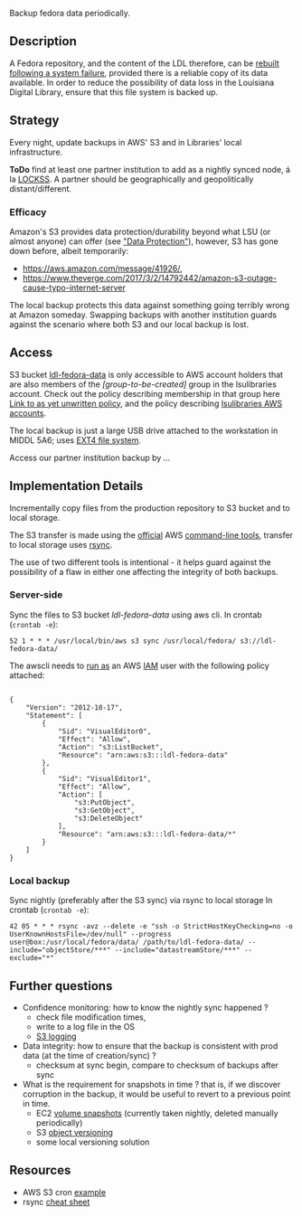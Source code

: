 Backup fedora data periodically.

## Description
A Fedora repository, and the content of the LDL therefore, can be [rebuilt following a system failure](https://wiki.duraspace.org/pages/viewpage.action?pageId=66585946), provided there is a reliable copy of its data available. In order to reduce the possibility of data loss in the Louisiana Digital Library, ensure that this file system is backed up.

## Strategy
Every night, update backups in AWS' S3 and in Libraries' local infrastructure.

__ToDo__ find at least one partner institution to add as a nightly synced node, á la [LOCKSS](https://www.lockss.org/). A partner should be geographically and geopolitically distant/different.

### Efficacy
Amazon's S3 provides data protection/durability beyond what LSU (or almost anyone) can offer (see ["Data Protection"](https://aws.amazon.com/s3/faqs/)),
however, S3 has gone down before, albeit temporarily:
- https://aws.amazon.com/message/41926/,
- https://www.theverge.com/2017/3/2/14792442/amazon-s3-outage-cause-typo-internet-server

The local backup protects this data against something going terribly wrong at Amazon someday.
Swapping backups with another institution guards against the scenario where both S3 and our local backup is lost.

## Access
S3 bucket [ldl-fedora-data](https://s3.console.aws.amazon.com/s3/buckets/ldl-fedora-data/?region=us-west-2&tab=overview) is only accessible to AWS account holders that are also members of the *[group-to-be-created]* group in the lsulibraries account. Check out the policy describing membership in that group here [Link to as yet unwritten policy](), and the policy describing [lsulibraries AWS accounts]().

The local backup is just a large USB drive attached to the workstation in MIDDL 5A6; uses [EXT4 file system](https://en.wikipedia.org/wiki/Ext4).

Access our partner institution backup by ...

## Implementation Details
Incrementally copy files from the production repository to S3 bucket and to local storage.

The S3 transfer is made using the [official](https://docs.aws.amazon.com/cli/latest/userguide/installing.html) AWS [command-line tools](https://github.com/aws/aws-cli), transfer to local storage uses [rsync](https://en.wikipedia.org/wiki/Rsync).

The use of two different tools is intentional - it helps guard against the possibility of a flaw in either one affecting the integrity of both backups.

### Server-side
Sync the files to S3 bucket *ldl-fedora-data* using aws cli.
In crontab (`crontab -e`):

`52 1 * * * /usr/local/bin/aws s3 sync /usr/local/fedora/ s3://ldl-fedora-data/`

The awscli needs to [run as](https://docs.aws.amazon.com/cli/latest/userguide/cli-chap-getting-started.html) an AWS [IAM](https://docs.aws.amazon.com/IAM/latest/UserGuide/introduction.html) user with the following policy attached:

~~~

{
    "Version": "2012-10-17",
    "Statement": [
        {
            "Sid": "VisualEditor0",
            "Effect": "Allow",
            "Action": "s3:ListBucket",
            "Resource": "arn:aws:s3:::ldl-fedora-data"
        },
        {
            "Sid": "VisualEditor1",
            "Effect": "Allow",
            "Action": [
                "s3:PutObject",
                "s3:GetObject",
                "s3:DeleteObject"
            ],
            "Resource": "arn:aws:s3:::ldl-fedora-data/*"
        }
    ]
}

~~~

### Local backup
Sync nightly (preferably after the S3 sync) via rsync to local storage
In crontab (`crontab -e`):

`42 05 * * * rsync -avz --delete -e "ssh -o StrictHostKeyChecking=no -o UserKnownHostsFile=/dev/null" --progress user@box:/usr/local/fedora/data/ /path/to/ldl-fedora-data/ --include="objectStore/***" --include="datastreamStore/***" --exclude="*"`


## Further questions

- Confidence monitoring: how to know the nightly sync happened ?
  - check file modification times,
  - write to a log file in the OS
  - [S3 logging](https://docs.aws.amazon.com/awscloudtrail/latest/userguide/logging-management-and-data-events-with-cloudtrail.html?icmpid=docs_cloudtrail_console#logging-data-events)
- Data integrity: how to ensure that the backup is consistent with prod data (at the time of creation/sync) ?
  - checksum at sync begin, compare to checksum of backups after sync
- What is the requirement for snapshots in time ? that is, if we discover corruption in the backup, it would be useful to revert to a previous point in time.
  - EC2 [volume snapshots](https://docs.aws.amazon.com/AWSEC2/latest/UserGuide/EBSSnapshots.html) (currently taken nightly, deleted manually periodically)
  - S3 [object versioning](https://docs.aws.amazon.com/AmazonS3/latest/dev/ObjectVersioning.html)
  - some local versioning solution

## Resources

- AWS S3 cron [example](https://faish.al/2015/11/29/aws-s3-sync-using-crontab/)
- rsync [cheat sheet](https://www.digitalocean.com/community/tutorials/how-to-copy-files-with-rsync-over-ssh)

